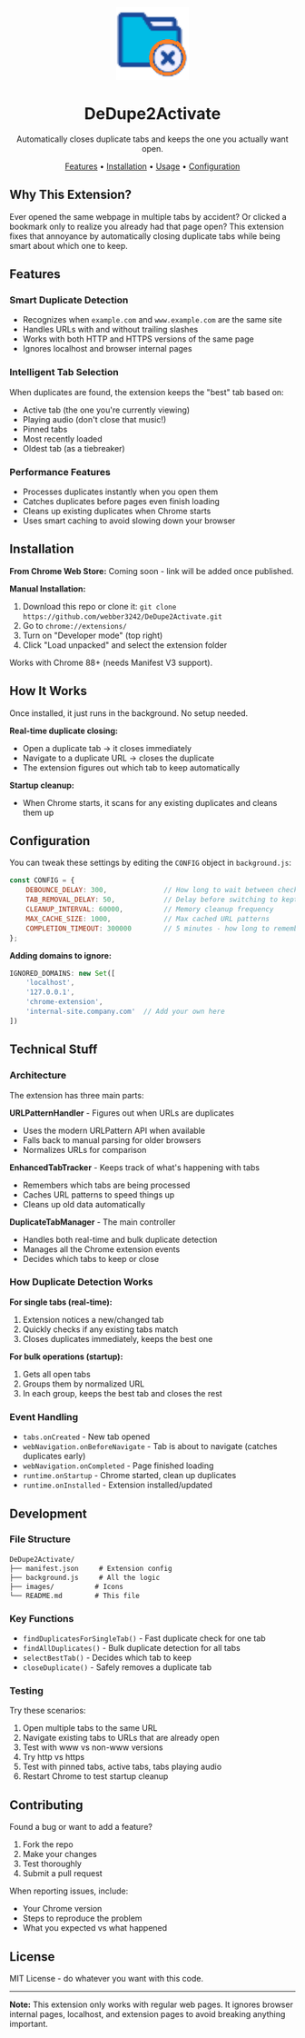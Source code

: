 <div align="center">
  <img src="images/icon128.png" alt="DeDupe2Activate Logo" width="128" height="128">
  <h1>DeDupe2Activate</h1>
  <p>Automatically closes duplicate tabs and keeps the one you actually want open.</p>
  <p>
    <a href="#features">Features</a> •
    <a href="#installation">Installation</a> •
    <a href="#usage">Usage</a> •
    <a href="#configuration">Configuration</a>
  </p>
</div>

## Why This Extension?

Ever opened the same webpage in multiple tabs by accident? Or clicked a bookmark only to realize you already had that page open? This extension fixes that annoyance by automatically closing duplicate tabs while being smart about which one to keep.

## Features

### Smart Duplicate Detection
- Recognizes when `example.com` and `www.example.com` are the same site
- Handles URLs with and without trailing slashes
- Works with both HTTP and HTTPS versions of the same page
- Ignores localhost and browser internal pages

### Intelligent Tab Selection
When duplicates are found, the extension keeps the "best" tab based on:
- Active tab (the one you're currently viewing)
- Playing audio (don't close that music!)
- Pinned tabs
- Most recently loaded
- Oldest tab (as a tiebreaker)

### Performance Features
- Processes duplicates instantly when you open them
- Catches duplicates before pages even finish loading  
- Cleans up existing duplicates when Chrome starts
- Uses smart caching to avoid slowing down your browser

## Installation

**From Chrome Web Store:**
Coming soon - link will be added once published.

**Manual Installation:**
1. Download this repo or clone it: `git clone https://github.com/webber3242/DeDupe2Activate.git`
2. Go to `chrome://extensions/`
3. Turn on "Developer mode" (top right)
4. Click "Load unpacked" and select the extension folder

Works with Chrome 88+ (needs Manifest V3 support).

## How It Works

Once installed, it just runs in the background. No setup needed.

**Real-time duplicate closing:**
- Open a duplicate tab → it closes immediately
- Navigate to a duplicate URL → closes the duplicate
- The extension figures out which tab to keep automatically

**Startup cleanup:**
- When Chrome starts, it scans for any existing duplicates and cleans them up

## Configuration

You can tweak these settings by editing the `CONFIG` object in `background.js`:

```javascript
const CONFIG = {
    DEBOUNCE_DELAY: 300,              // How long to wait between checks (ms)
    TAB_REMOVAL_DELAY: 50,            // Delay before switching to kept tab
    CLEANUP_INTERVAL: 60000,          // Memory cleanup frequency
    MAX_CACHE_SIZE: 1000,             // Max cached URL patterns
    COMPLETION_TIMEOUT: 300000        // 5 minutes - how long to remember tabs
};
```

**Adding domains to ignore:**
```javascript
IGNORED_DOMAINS: new Set([
    'localhost', 
    '127.0.0.1', 
    'chrome-extension',
    'internal-site.company.com'  // Add your own here
])
```

## Technical Stuff

### Architecture
The extension has three main parts:

**URLPatternHandler** - Figures out when URLs are duplicates
- Uses the modern URLPattern API when available
- Falls back to manual parsing for older browsers
- Normalizes URLs for comparison

**EnhancedTabTracker** - Keeps track of what's happening with tabs
- Remembers which tabs are being processed
- Caches URL patterns to speed things up
- Cleans up old data automatically

**DuplicateTabManager** - The main controller
- Handles both real-time and bulk duplicate detection
- Manages all the Chrome extension events
- Decides which tabs to keep or close

### How Duplicate Detection Works

**For single tabs (real-time):**
1. Extension notices a new/changed tab
2. Quickly checks if any existing tabs match
3. Closes duplicates immediately, keeps the best one

**For bulk operations (startup):**
1. Gets all open tabs
2. Groups them by normalized URL
3. In each group, keeps the best tab and closes the rest

### Event Handling
- `tabs.onCreated` - New tab opened
- `webNavigation.onBeforeNavigate` - Tab is about to navigate (catches duplicates early)
- `webNavigation.onCompleted` - Page finished loading
- `runtime.onStartup` - Chrome started, clean up duplicates
- `runtime.onInstalled` - Extension installed/updated

## Development

### File Structure
```
DeDupe2Activate/
├── manifest.json     # Extension config
├── background.js     # All the logic
├── images/          # Icons
└── README.md        # This file
```

### Key Functions
- `findDuplicatesForSingleTab()` - Fast duplicate check for one tab
- `findAllDuplicates()` - Bulk duplicate detection for all tabs
- `selectBestTab()` - Decides which tab to keep
- `closeDuplicate()` - Safely removes a duplicate tab

### Testing
Try these scenarios:
1. Open multiple tabs to the same URL
2. Navigate existing tabs to URLs that are already open
3. Test with www vs non-www versions
4. Try http vs https
5. Test with pinned tabs, active tabs, tabs playing audio
6. Restart Chrome to test startup cleanup

## Contributing

Found a bug or want to add a feature?
1. Fork the repo
2. Make your changes
3. Test thoroughly
4. Submit a pull request

When reporting issues, include:
- Your Chrome version
- Steps to reproduce the problem
- What you expected vs what happened

## License

MIT License - do whatever you want with this code.

---

**Note:** This extension only works with regular web pages. It ignores browser internal pages, localhost, and extension pages to avoid breaking anything important.

